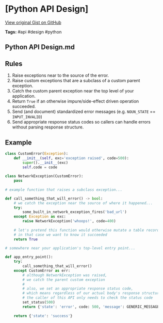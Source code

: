 # [Python API Design] 

[View original Gist on GitHub](https://gist.github.com/Integralist/ee8e14571d9781cd74f1b1e8052f3c65)

**Tags:** #api #design #python

## Python API Design.md

## Rules

1. Raise exceptions near to the source of the error.
2. Raise custom exceptions that are a subclass of a custom parent exception.
3. Catch the custom parent exception near the top level of your application.
4. Return `True` if an otherwise impure/side-effect driven operation succeeded.
5. Send (and document) standardized error messages (e.g. `NOUN_STATE` == `INPUT_INVALID`)
6. Send appropriate response status codes so callers can handle errors without parsing response structure.

## Example

```py
class CustomError(Exception):
	def __init__(self, exc='exception raised', code=500):
		super().__init__(exc)
		self.code = code
        
class NetworkException(CustomError):
	pass
    
# example function that raises a subclass exception...

def call_something_that_will_error() -> bool:
	# we catch the exception near the source of where it happened...
	try:
    	some_built_in_network_exception_fires('bad_url')
    except Exception as exc:
    	raise NetworkException('whoops!', code=400)
        
    # let's pretend this function would otherwise mutate a table record,
    # in that case we want to know it succeeded
    return True
    
# somewhere near your application's top-level entry point...

def app_entry_point():
	try:
		call_something_that_will_error()
	except CustomError as err:
		# although NetworkException was raised, 
		# we catch the parent custom exception
		#
		# also, we set an appropriate response status code,
		# which means regardless of our actual body's response structure
		# the caller of this API only needs to check the status code
		set_status(500)
		return {'state': 'error', code: 500, 'message': GENERIC_MESSAGE}
        
   	return {'state': 'success'}
```

